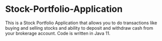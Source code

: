 # Stock-Portfolio-Application

This is a Stock Portfolio Application that allows you to do transactions like buying and selling stocks and ability to deposit and withdraw cash from your brokerage account. Code is written in Java 11.
